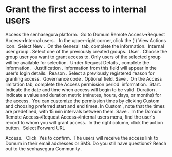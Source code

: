 # Grant the first access to internal users 

Access the senhasegura platform. 
Go to 
Domum Remote Access➔Request Access➔Internal users.
 
In the upper-right corner, click the 
(⁝) View Actions
 icon. 
Select 
New
. 
On the 
General 
tab, complete the information. 
Internal user group
. Select one of the previously created groups. 
User
. Choose the group user you want to grant access to. Only users of the selected group will be available for selection. 
Under 
Request Details
, complete the information.
 
Justification
. Information from this field will appear in the user's login details. 
Reason
. Select a previously registered reason for granting access. 
Governance code
. Optional field.
Save
. 
On the 
Access limitation
 tab, complete the 
Access permission period 
information. 
Start.
 Indicate the date and time when access will begin to be valid 
Duration
. Indicate a value and duration metric (minutes, hours, days, or months) for the access. 
You can customize the permission times by clicking 
Custom 
and choosing preferred start and end times.
In 
Custom
, note that the times are predefined, with 15 min intervals between them.
Save
. 
In the 
Domum Remote Access➔Request Access➔Internal users
 menu, find the user's record to whom you will grant access. 
In the right column, click the action button. 
Select 
Forward URL
 
Access.
 
Click
 Yes
 to confirm. 
The users will receive the access link to Domum in their email addresses or SMS.
Do you still have questions? Reach out to the 
senhasegura Community
.